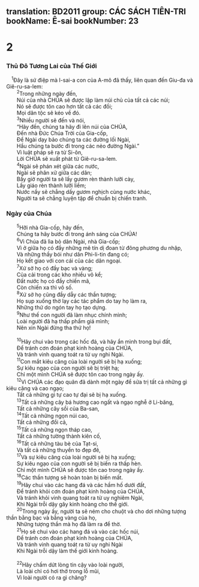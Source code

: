 translation: BD2011
group: CÁC SÁCH TIÊN-TRI
bookName: Ê-sai 
bookNumber: 23
-------

<div class="title"><h1>2</h1><h3>Thủ Ðô Tương Lai của Thế Giới</h3></div>
<span class="verse es_2_1"> <sup>1</sup>Ðây là sứ điệp mà I-sai-a con của A-mô đã thấy, liên quan đến Giu-đa và Giê-ru-sa-lem:<br/></span>
<span class="verse es_2_2">  <sup>2</sup>Trong những ngày đến,<br/>  Núi của nhà CHÚA sẽ được lập làm núi chủ của tất cả các núi;<br/>  Nó sẽ được tôn cao hơn tất cả các đồi;<br/>  Mọi dân tộc sẽ kéo về đó.<br/></span>
<span class="verse es_2_3">  <sup>3</sup>Nhiều người sẽ đến và nói,<br/>  “Hãy đến, chúng ta hãy đi lên núi của CHÚA,<br/>  Ðến nhà Ðức Chúa Trời của Gia-cốp,<br/>  Ðể Ngài dạy bảo chúng ta các đường lối Ngài,<br/>  Hầu chúng ta bước đi trong các nẻo đường Ngài.” <br/>  Vì luật pháp sẽ ra từ Si-ôn,<br/>  Lời CHÚA sẽ xuất phát từ Giê-ru-sa-lem.<br/></span>
<span class="verse es_2_4">  <sup>4</sup>Ngài sẽ phán xét giữa các nước,<br/>  Ngài sẽ phân xử giữa các dân;<br/>  Bấy giờ người ta sẽ lấy gươm rèn thành lưỡi cày,<br/>  Lấy giáo rèn thành lưỡi liềm;<br/>  Nước nầy sẽ chẳng dấy gươm nghịch cùng nước khác,<br/>  Người ta sẽ chẳng luyện tập để chuẩn bị chiến tranh.<br/></span>
<div class="title"><h3>Ngày của Chúa</h3></div>
<span class="verse es_2_5">  <sup>5</sup>Hỡi nhà Gia-cốp, hãy đến,<br/>  Chúng ta hãy bước đi trong ánh sáng của CHÚA!<br/></span>
<span class="verse es_2_6">  <sup>6</sup>Vì Chúa đã lìa bỏ dân Ngài, nhà Gia-cốp;<br/>  Vì ở giữa họ có đầy những mê tín dị đoan từ đông phương du nhập,<br/>  Và những thầy bói như dân Phi-li-tin đang có;<br/>  Họ kết giao với con cái của các dân ngoại.<br/></span>
<span class="verse es_2_7">  <sup>7</sup>Xứ sở họ có đầy bạc và vàng;<br/>  Của cải trong các kho nhiều vô kể;<br/>  Ðất nước họ có đầy chiến mã,<br/>  Còn chiến xa thì vô số.<br/></span>
<span class="verse es_2_8">  <sup>8</sup>Xứ sở họ cũng đầy dẫy các thần tượng;<br/>  Họ sụp xuống thờ lạy các tác phẩm do tay họ làm ra,<br/>  Những thứ do ngón tay họ tạo dựng.<br/></span>
<span class="verse es_2_9">  <sup>9</sup>Như thế con người đã làm nhục chính mình;<br/>  Loài người đã hạ thấp phẩm giá mình;<br/>  Nên xin Ngài đừng tha thứ họ!<br/><br/></span>
<span class="verse es_2_10">  <sup>10</sup>Hãy chui vào trong các hốc đá, và hãy ẩn mình trong bụi đất,<br/>  Ðể tránh cơn đoán phạt kinh hoàng của CHÚA,<br/>  Và tránh vinh quang toát ra từ uy nghi Ngài.<br/></span>
<span class="verse es_2_11">  <sup>11</sup>Con mắt kiêu căng của loài người sẽ bị hạ xuống;<br/>  Sự kiêu ngạo của con người sẽ bị triệt hạ;<br/>  Chỉ một mình CHÚA sẽ được tôn cao trong ngày ấy.<br/></span>
<span class="verse es_2_12">  <sup>12</sup>Vì CHÚA các đạo quân đã dành một ngày để sửa trị tất cả những gì kiêu căng và cao ngạo;<br/>  Tất cả những gì tự cao tự đại sẽ bị hạ xuống.<br/></span>
<span class="verse es_2_13">  <sup>13</sup>Tất cả những cây bá hương cao ngất và ngạo nghễ ở Li-băng,<br/>  Tất cả những cây sồi của Ba-san,<br/></span>
<span class="verse es_2_14">  <sup>14</sup>Tất cả những ngọn núi cao,<br/>  Tất cả những đồi cả,<br/></span>
<span class="verse es_2_15">  <sup>15</sup>Tất cả những ngọn tháp cao,<br/>  Tất cả những tường thành kiên cố,<br/></span>
<span class="verse es_2_16">  <sup>16</sup>Tất cả những tàu bè của Tạt-si,<br/>  Và tất cả những thuyền to đẹp đẽ,<br/></span>
<span class="verse es_2_17">  <sup>17</sup>Và sự kiêu căng của loài người sẽ bị hạ xuống;<br/>  Sự kiêu ngạo của con người sẽ bị biến ra thấp hèn.<br/>  Chỉ một mình CHÚA sẽ được tôn cao trong ngày ấy.<br/></span>
<span class="verse es_2_18">  <sup>18</sup>Các thần tượng sẽ hoàn toàn bị biến mất.<br/></span>
<span class="verse es_2_19">  <sup>19</sup>Hãy chui vào các hang đá và các hầm hố dưới đất,<br/>  Ðể tránh khỏi cơn đoán phạt kinh hoàng của CHÚA,<br/>  Và tránh khỏi vinh quang toát ra từ uy nghiêm Ngài,<br/>  Khi Ngài trỗi dậy gây kinh hoàng cho thế giới.<br/></span>
<span class="verse es_2_20">  <sup>20</sup>Trong ngày ấy, người ta sẽ ném cho chuột và cho dơi những tượng thần bằng bạc và bằng vàng của họ,<br/>  Những tượng thần mà họ đã làm ra để thờ.<br/></span>
<span class="verse es_2_21">  <sup>21</sup>Họ sẽ chui vào các hang đá và vào các hốc núi,<br/>  Ðể tránh cơn đoán phạt kinh hoàng của CHÚA,<br/>  Và tránh vinh quang toát ra từ uy nghi Ngài <br/>  Khi Ngài trỗi dậy làm thế giới kinh hoàng.<br/><br/></span>
<span class="verse es_2_22">  <sup>22</sup>Hãy chấm dứt lòng tin cậy vào loài người, <br/>  Là loài chỉ có hơi thở trong lỗ mũi,<br/>  Vì loài người có ra gì chăng?<br/></span>
